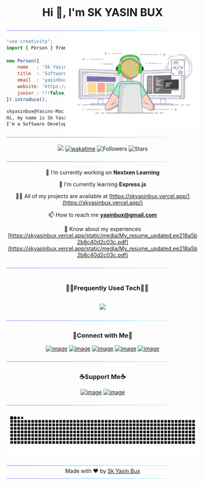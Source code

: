 <h1 align="center">Hi 👋, I'm SK YASIN BUX</h1>
<img src="horizontal-divider-gradient.gif">

<picture> 
<a href="https://media.giphy.com/media/SWoSkN6DxTszqIKEqv/giphy.gif" alt="Developer">
<img src="developer.webp" align="right" width="350">
</a>
</picture>

```js
"use creativity";
import { Person } from 'India';

new Person({
    name   : 'Sk Yasin Bux',
    title  : 'Software Developer',
    email  : 'yasinbux4@gmail.com',
    website: 'https://skyasinbux.vercel.app/',
    junior : !!!false,
}).introduce();
```

```cmd
skyasinbux@Yasins-Mac ~ %  node index.js
Hi, my name is Sk Yasin Bux,
I'm a Software Developer from Bhubaneswar, India.
```
<img src="horizontal-divider-gradient.gif">

<div align="center">

![](https://komarev.com/ghpvc/?username=skyasinbux) [![wakatime](https://wakatime.com/badge/user/273a8ad7-7da9-40e1-b835-1c388e5d4d7d.svg)](https://wakatime.com/@273a8ad7-7da9-40e1-b835-1c388e5d4d7d) ![Followers](https://img.shields.io/github/followers/skyasinbux?label=Followers) ![Stars](https://img.shields.io/github/stars/skyasinbux?label=Stars)

</div>
<div align="center">
<img src="horizontal-divider-gradient.gif">

🔭 I’m currently working on **Nextxen Learning**

 🌱 I’m currently learning **Express.js**

 👨‍💻 All of my projects are available at [https://skyasinbux.vercel.app/](https://skyasinbux.vercel.app/)

 📫 How to reach me **yasinbux@gmail.com**

 📄 Know about my experiences [https://skyasinbux.vercel.app/static/media/My_resume_updated.ee218a5b2b8c40d2c03c.pdf](https://skyasinbux.vercel.app/static/media/My_resume_updated.ee218a5b2b8c40d2c03c.pdf)
</div>
<img src="horizontal-divider-gradient.gif">

<!--h1 without bottom border-->
<div id="user-content-toc">
  <ul align="center">
    <summary><h3 style="display: inline-block">🧑‍💻Frequently Used Tech🧑‍💻</h3></summary>
  </ul>
</div>
<!--tech stack icons-->
<p align="center">
<a href="https://skillicons.dev">
<img src="https://skillicons.dev/icons?i=js,php,python,react,mongodb,tailwindcss,nodejs,express,java,mysql,github,git,vscode,netlify,vercel,vite,photoshop=4" />
</a>
</p>

<!--x axis divider-->
<img src="horizontal-divider-gradient.gif">

<!-- Connect with me -->
<h3 align="center">🤝Connect with Me🤝</h3>
<div align="center">

[![image](https://img.shields.io/badge/LinkedIn-0077B5?style=for-the-badge&logo=linkedin&logoColor=white)](https://www.linkedin.com/in/sk-yasin-bux-0193ba201/)
[![image](https://img.shields.io/badge/Instagram-E4405F?style=for-the-badge&logo=instagram&logoColor=white)](https://www.instagram.com/ya51n_7/)
[![image](https://img.shields.io/badge/Dribble-EA4C89?style=for-the-badge&logo=dribbble&logoColor=white)]()
[![image](https://img.shields.io/badge/Stack%20Overflow-EF8236?style=for-the-badge&logo=stackoverflow&logoColor=white)]()
[![image](https://img.shields.io/badge/UIverse-04A4FB?style=for-the-badge&logo=brave&logoColor=white)](https://uiverse.io/profile/skyasinbux)
  
</div>

<!--x axis divider-->
<img src="horizontal-divider-gradient.gif">

<!-- Support me -->
<h3 align="center">☕Support Me☕</h3>

<div align="center">
  
[![image](https://img.shields.io/badge/Buy%20me%20a%20coffee-FFDD00?style=for-the-badge&logo=buymeacoffee&logoColor=white)](https://buymeacoffee.com/skyasinbux) [![image](https://img.shields.io/badge/ko--fi-F16061?style=for-the-badge&logo=ko-fi&logoColor=white)](https://buymeacoffee.com/skyasinbux)

<!--x axis divider-->
<img src="horizontal-divider-gradient.gif">

![Commit Snake History SVG](https://raw.githubusercontent.com/Deri-Kurniawan/Deri-Kurniawan/output/github-snake.svg)

<!--x axis divider-->
<img src="horizontal-divider-gradient.gif">

<div align="center">
    Made with ❤️ by <a href="https://skyasinbux.vercel.app/" target="_blank">Sk Yasin Bux</a>
</div>

<!--x axis divider-->
<img src="horizontal-divider-gradient.gif">



